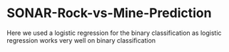 # SONAR-Rock-vs-Mine-Prediction
Here we used a logistic regression for the binary classification as logistic regression works very well on binary classification
